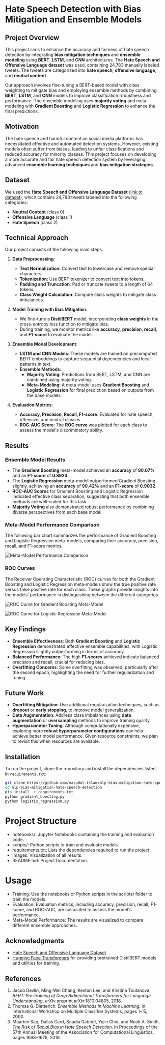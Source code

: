 # Hate Speech Detection with Bias Mitigation and Ensemble Models

## Project Overview
This project aims to enhance the accuracy and fairness of hate speech detection by integrating **bias mitigation techniques** and **ensemble modeling** using **BERT**, **LSTM**, and **CNN** architectures. The **Hate Speech and Offensive Language dataset** was used, containing 24,783 manually labeled tweets. The tweets are categorized into **hate speech**, **offensive language**, and **neutral content**.

Our approach involves fine-tuning a BERT-based model with class weighting to mitigate bias and employing ensemble methods by combining **BERT**, **LSTM**, and **CNN** models to improve classification robustness and performance. The ensemble modeling uses **majority voting** and meta-modeling with **Gradient Boosting** and **Logistic Regression** to enhance the final predictions.

## Motivation
The hate speech and harmful content on social media platforms has necessitated effective and automated detection systems. However, existing models often suffer from biases, leading to unfair classifications and reduced accuracy for minority classes. This project focuses on developing a more accurate and fair hate speech detection system by leveraging advanced **ensemble learning techniques** and **bias mitigation strategies**.

## Dataset
We used the **Hate Speech and Offensive Language Dataset** ([link to dataset](https://github.com/t-davidson/hate-speech-and-offensive-language/tree/master/data)), which contains 24,783 tweets labeled into the following categories:

- **Neutral Content** (class 0)
- **Offensive Language** (class 1)
- **Hate Speech** (class 2)

## Technical Approach
Our project consists of the following main steps:
1. **Data Preprocessing**: 
    - **Text Normalization**: Convert text to lowercase and remove special characters.
    - **Tokenization**: Use BERT tokenizer to convert text into tokens.
    - **Padding and Truncation**: Pad or truncate tweets to a length of 64 tokens.
    - **Class Weight Calculation**: Compute class weights to mitigate class imbalances.

2. **Model Training with Bias Mitigation**:
    - We fine-tune a **DistilBERT** model, incorporating **class weights** in the cross-entropy loss function to mitigate bias.
    - During training, we monitor metrics like **accuracy**, **precision**, **recall**, and **F1-score** to evaluate the model.

3. **Ensemble Model Development**:
    - **LSTM and CNN Models**: These models are trained on precomputed BERT embeddings to capture sequential dependencies and local patterns in text.
    - **Ensemble Methods**:
        - **Majority Voting**: Predictions from BERT, LSTM, and CNN are combined using majority voting.
        - **Meta-Modeling**: A meta-model uses **Gradient Boosting** and **Logistic Regression** for final prediction based on outputs from the base models.

4. **Evaluation Metrics**:
    - **Accuracy, Precision, Recall, F1-score**: Evaluated for hate speech, offensive, and neutral classes.
    - **ROC-AUC Score**: The **ROC curve** was plotted for each class to assess the model's discriminatory ability.

## Results
### Ensemble Model Results
- The **Gradient Boosting** meta-model achieved an **accuracy** of **90.07%** and an **F1-score** of **0.8923**.
- The **Logistic Regression** meta-model outperformed Gradient Boosting slightly, achieving an **accuracy** of **90.42%** and an **F1-score** of **0.9032**.
- **ROC-AUC Scores** for Gradient Boosting and Logistic Regression indicated effective class separation, suggesting that both ensemble methods are well-suited for this task.
- **Majority Voting** also demonstrated robust performance by combining diverse perspectives from each base model.

### Meta-Model Performance Comparison
The following bar chart summarizes the performance of Gradient Boosting and Logistic Regression meta-models, comparing their accuracy, precision, recall, and F1-score metrics.

![Meta-Model Performance Comparison](./images/compare_mete_model_performance.png)

### ROC Curves
The Receiver Operating Characteristic (ROC) curves for both the Gradient Boosting and Logistic Regression meta-models show the true positive rate versus false positive rate for each class. These graphs provide insights into the models' performance in distinguishing between the different categories.

![ROC Curve for Gradient Boosting Meta-Model](./images/roc_gb.png)

![ROC Curve for Logistic Regression Meta-Model](./images/roc_lr.png)

## Key Findings
- **Ensemble Effectiveness**: Both **Gradient Boosting** and **Logistic Regression** demonstrated effective ensemble capabilities, with Logistic Regression slightly outperforming in terms of accuracy.
- **Balanced Performance**: The high **F1-scores** achieved indicate balanced precision and recall, crucial for reducing bias.
- **Overfitting Concerns**: Some overfitting was observed, particularly after the second epoch, highlighting the need for further regularization and tuning.

## Future Work
- **Overfitting Mitigation**: Use additional regularization techniques, such as **dropout** or **early stopping**, to improve model generalization.
- **Data Augmentation**: Address class imbalances using **data augmentation** or **oversampling** methods to improve training quality.
- **Hyperparameter Tuning**: Although computationally expensive, exploring more **robust hyperparameter configurations** can help achieve better model performance. Given resource constraints, we plan to revisit this when resources are available.

## Installation
To run the project, clone the repository and install the dependencies listed in `requirements.txt`:

```bash
git clone https://github.com/masudul-islam/nlp-bias-mitigation-hate-speech-detection.git
cd nlp-bias-mitigation-hate-speech-detection
pip install -r requirements.txt
python gradient_boosting.py
python logistic_regression.py
```
# Project Structure

- notebooks/: Jupyter Notebooks containing the training and evaluation code.
- scripts/: Python scripts to train and evaluate models.
- requirements.txt: Lists the dependencies required to run the project.
- images: Visualization of all results.
- README.md: Project Documentation. 


# Usage
- Training: Use the notebooks or Python scripts in the scripts/ folder to train the models.
- Evaluation: Evaluation metrics, including accuracy, precision, recall, F1-score, and ROC-AUC, are calculated to assess the model's performance.
- Meta-Model Performance: The results are visualized to compare different ensemble approaches.

## Acknowledgments
- [Hate Speech and Offensive Language Dataset](https://github.com/t-davidson/hate-speech-and-offensive-language/tree/master/data)
- [Hugging Face Transformers](https://huggingface.co/transformers/) for providing pretrained DistilBERT models and utilities for training.

## References

1. Jacob Devlin, Ming-Wei Chang, Kenton Lee, and Kristina Toutanova. *BERT: Pre-training of Deep Bidirectional Transformers for Language Understanding*. arXiv preprint arXiv:1810.04805, 2018.
2. Thomas G. Dietterich. *Ensemble Methods in Machine Learning*. In International Workshop on Multiple Classifier Systems, pages 1–15, 2000.
3. Maarten Sap, Dallas Card, Saadia Gabriel, Yejin Choi, and Noah A. Smith. *The Risk of Racial Bias in Hate Speech Detection*. In Proceedings of the 57th Annual Meeting of the Association for Computational Linguistics, pages 1668–1678, 2019.
